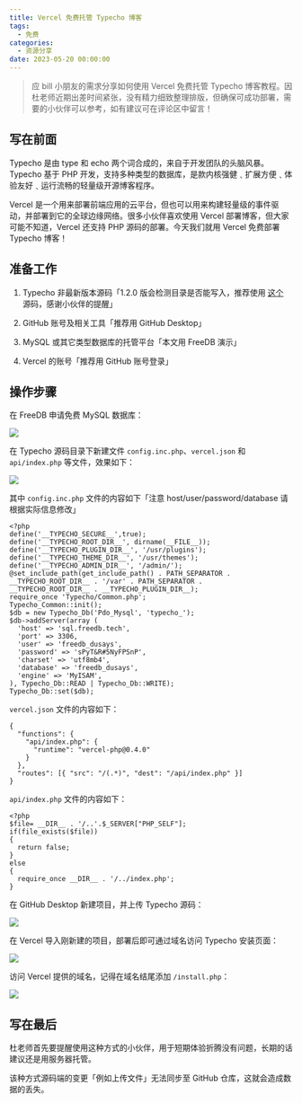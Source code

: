 ```yaml
---
title: Vercel 免费托管 Typecho 博客
tags:
  - 免费
categories:
  - 资源分享
date: 2023-05-20 00:00:00
---
```


> 应 bill 小朋友的需求分享如何使用 Vercel 免费托管 Typecho 博客教程。因杜老师近期出差时间紧张，没有精力细致整理排版，但确保可成功部署，需要的小伙伴可以参考，如有建议可在评论区中留言！

<!-- more -->

## 写在前面

Typecho 是由 type 和 echo 两个词合成的，来自于开发团队的头脑风暴。Typecho 基于 PHP 开发，支持多种类型的数据库，是款内核强健﹑扩展方便﹑体验友好﹑运行流畅的轻量级开源博客程序。

Vercel 是一个用来部署前端应用的云平台，但也可以用来构建轻量级的事件驱动，并部署到它的全球边缘网络。很多小伙伴喜欢使用 Vercel 部署博客，但大家可能不知道，Vercel 还支持 PHP 源码的部署。今天我们就用 Vercel 免费部署 Typecho 博客！

## 准备工作

1. Typecho 非最新版本源码「1.2.0 版会检测目录是否能写入，推荐使用 [这个](https://github.com/Lete114/Vercel-Typecho) 源码，感谢小伙伴的提醒」

2. GitHub 账号及相关工具「推荐用 GitHub Desktop」

3. MySQL 或其它类型数据库的托管平台「本文用 FreeDB 演示」

4. Vercel 的账号「推荐用 GitHub 账号登录」

## 操作步骤

在 FreeDB 申请免费 MySQL 数据库：

![](https://cdn.dusays.com/2023/05/587-1.jpg)

在 Typecho 源码目录下新建文件 `config.inc.php`、`vercel.json` 和 `api/index.php` 等文件，效果如下：

![](https://cdn.dusays.com/2023/05/587-2.jpg)

其中 `config.inc.php` 文件的内容如下「注意 host/user/password/database 请根据实际信息修改」

```
<?php
define('__TYPECHO_SECURE__',true);
define('__TYPECHO_ROOT_DIR__', dirname(__FILE__));
define('__TYPECHO_PLUGIN_DIR__', '/usr/plugins');
define('__TYPECHO_THEME_DIR__', '/usr/themes');
define('__TYPECHO_ADMIN_DIR__', '/admin/');
@set_include_path(get_include_path() . PATH_SEPARATOR .
__TYPECHO_ROOT_DIR__ . '/var' . PATH_SEPARATOR .
__TYPECHO_ROOT_DIR__ . __TYPECHO_PLUGIN_DIR__);
require_once 'Typecho/Common.php';
Typecho_Common::init();
$db = new Typecho_Db('Pdo_Mysql', 'typecho_');
$db->addServer(array (
  'host' => 'sql.freedb.tech',
  'port' => 3306,
  'user' => 'freedb_dusays',
  'password' => 'sPyT&R#5NyFPSnP',
  'charset' => 'utf8mb4',
  'database' => 'freedb_dusays',
  'engine' => 'MyISAM',
), Typecho_Db::READ | Typecho_Db::WRITE);
Typecho_Db::set($db);
```

`vercel.json` 文件的内容如下：

```
{
  "functions": {
    "api/index.php": {
      "runtime": "vercel-php@0.4.0"
    }
  },
  "routes": [{ "src": "/(.*)", "dest": "/api/index.php" }]
}
```

`api/index.php` 文件的内容如下：

```
<?php
$file= __DIR__ . '/..'.$_SERVER["PHP_SELF"];
if(file_exists($file))
{
  return false;
}
else
{
  require_once __DIR__ . '/../index.php';
}
```

在 GitHub Desktop 新建项目，并上传 Typecho 源码：

![](https://cdn.dusays.com/2023/05/587-3.jpg)

在 Vercel 导入刚新建的项目，部署后即可通过域名访问 Typecho 安装页面：

![](https://cdn.dusays.com/2023/05/587-4.jpg)

访问 Vercel 提供的域名，记得在域名结尾添加 `/install.php`：

![](https://cdn.dusays.com/2023/05/587-5.jpg)

## 写在最后

杜老师首先要提醒使用这种方式的小伙伴，用于短期体验折腾没有问题，长期的话建议还是用服务器托管。

该种方式源码端的变更「例如上传文件」无法同步至 GitHub 仓库，这就会造成数据的丢失。